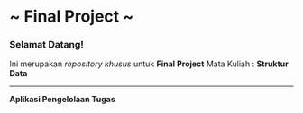 # ~ Final Project ~

### Selamat Datang!
Ini merupakan *repository khusus* untuk **Final Project**
Mata Kuliah : **Struktur Data**

---

**Aplikasi Pengelolaan Tugas**
